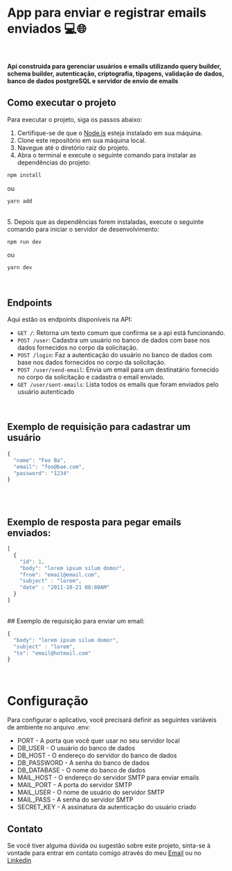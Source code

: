 # App para enviar e registrar emails enviados 💻🌐

<br>

**Api construida para gerenciar usuários e emails utilizando query builder, schema builder, autenticação, criptografia, tipagens, validação de dados, banco de dados postgreSQL e servidor de envio de emails**
<br>

## Como executar o projeto

Para executar o projeto, siga os passos abaixo:

1. Certifique-se de que o [Node.js](https://nodejs.org/) esteja instalado em sua máquina.
1. Clone este repositório em sua máquina local.
1. Navegue até o diretório raiz do projeto.
1. Abra o terminal e execute o seguinte comando para instalar as dependências do projeto:

```javascript
npm install
```

ou

```javascript
yarn add
```

<br>
5. Depois que as dependências forem instaladas, execute o seguinte comando para iniciar o servidor de desenvolvimento:
   
```javascript
npm run dev
```
ou
```javascript
yarn dev
```

<br>

## Endpoints

Aqui estão os endpoints disponíveis na API:

- `GET /`: Retorna um texto comum que confirma se a api está funcionando.
- `POST /user`: Cadastra um usuário no banco de dados com base nos dados fornecidos no corpo da solicitação.
- `POST /login`: Faz a autenticação do usuário no banco de dados com base nos dados fornecidos no corpo da solicitação.
- `POST /user/send-email`: Envia um email para um destinatário fornecido no corpo da solicitação e cadastra o email enviado.
- `GET /user/sent-emails`: Lista todos os emails que foram enviados pelo usuário autenticado


<br>

## Exemplo de requisição para cadastrar um usuário

``` javascript
{
  "name": "Foo Ba",
  "email": "foo@bae.com",
  "password": "1234"
}
```

<br>
<br>

## Exemplo de resposta para pegar emails enviados:

``` javascript
[
  {
    "id": 1,
    "body": "lorem ipsum silum domor",
    "from": "email@email.com",
    "subject" : "lorem",
    "date" : "2011-10-21 08:00AM"
  }
]
```
<br>
## Exemplo de requisição para enviar um email:

``` javascript
{
  "body": "lorem ipsum silum domor",
  "subject" : "lorem",
  "to": "email@hotmail.com"
}
```


<br>


# Configuração
Para configurar o aplicativo, você precisará definir as seguintes variáveis de ambiente no arquivo .env:

* PORT - A porta que você quer usar no seu servidor local
* DB_USER - O usuário do banco de dados
* DB_HOST - O endereço do servidor do banco de dados
* DB_PASSWORD - A senha do banco de dados
* DB_DATABASE - O nome do banco de dados
* MAIL_HOST - O endereço do servidor SMTP para enviar emails
* MAIL_PORT - A porta do servidor SMTP
* MAIL_USER - O nome de usuário do servidor SMTP
* MAIL_PASS - A senha do servidor SMTP
* SECRET_KEY - A assinatura da autenticação do usuário criado

## Contato


Se você tiver alguma dúvida ou sugestão sobre este projeto, sinta-se à vontade para entrar em contato comigo através do meu [Email](mailto:devbrunobatista@gmail.com) ou no [Linkedin](https://www.linkedin.com/in/bruno-batista09brsv/)
